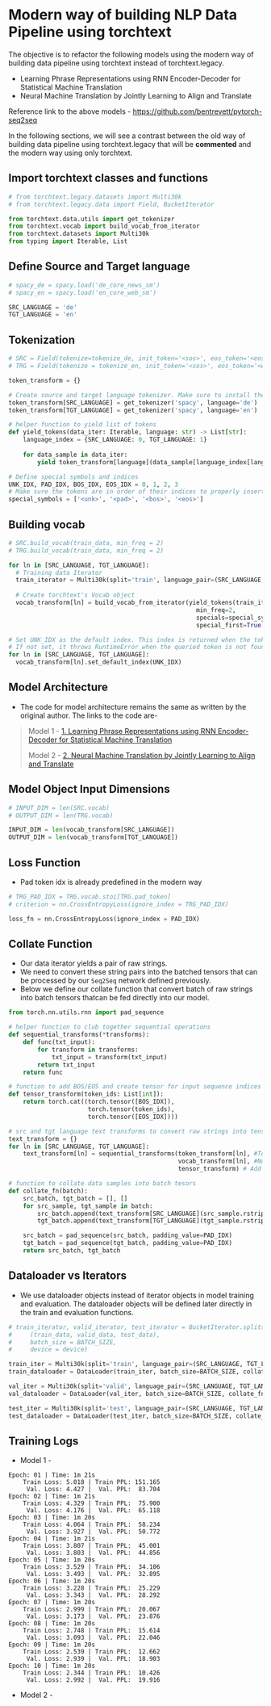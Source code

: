 # Modern way of building NLP Data Pipeline using torchtext
The objective is to refactor the following models using the modern way of building data pipeline using torchtext instead of torchtext.legacy.
* Learning Phrase Representations using RNN Encoder-Decoder for Statistical Machine Translation
* Neural Machine Translation by Jointly Learning to Align and Translate

Reference link to the above models - https://github.com/bentrevett/pytorch-seq2seq

In the following sections, we will see a contrast between the old way of building data pipeline using torchtext.legacy that will be **commented** and the modern way using only torchtext.

## Import torchtext classes and functions
```python
# from torchtext.legacy.datasets import Multi30k
# from torchtext.legacy.data import Field, BucketIterator

from torchtext.data.utils import get_tokenizer
from torchtext.vocab import build_vocab_from_iterator
from torchtext.datasets import Multi30k
from typing import Iterable, List
```

## Define Source and Target language
```python
# spacy_de = spacy.load('de_core_news_sm')
# spacy_en = spacy.load('en_core_web_sm')

SRC_LANGUAGE = 'de'
TGT_LANGUAGE = 'en'
```

## Tokenization
```python
# SRC = Field(tokenize=tokenize_de, init_token='<sos>', eos_token='<eos>', lower=True)
# TRG = Field(tokenize = tokenize_en, init_token='<sos>', eos_token='<eos>', lower=True)

token_transform = {}

# Create source and target language tokenizer. Make sure to install the dependencies.
token_transform[SRC_LANGUAGE] = get_tokenizer('spacy', language='de')
token_transform[TGT_LANGUAGE] = get_tokenizer('spacy', language='en')

# helper function to yield list of tokens
def yield_tokens(data_iter: Iterable, language: str) -> List[str]:
    language_index = {SRC_LANGUAGE: 0, TGT_LANGUAGE: 1}
    
    for data_sample in data_iter:
        yield token_transform[language](data_sample[language_index[language]])

# Define special symbols and indices
UNK_IDX, PAD_IDX, BOS_IDX, EOS_IDX = 0, 1, 2, 3
# Make sure the tokens are in order of their indices to properly insert them in vocab
special_symbols = ['<unk>', '<pad>', '<bos>', '<eos>']
```

## Building vocab
```python
# SRC.build_vocab(train_data, min_freq = 2)
# TRG.build_vocab(train_data, min_freq = 2)

for ln in [SRC_LANGUAGE, TGT_LANGUAGE]:
  # Training data Iterator 
  train_iterator = Multi30k(split='train', language_pair=(SRC_LANGUAGE, TGT_LANGUAGE))
  
  # Create torchtext's Vocab object 
  vocab_transform[ln] = build_vocab_from_iterator(yield_tokens(train_iterator, ln),
                                                    min_freq=2,
                                                    specials=special_symbols,
                                                    special_first=True)

# Set UNK_IDX as the default index. This index is returned when the token is not found. 
# If not set, it throws RuntimeError when the queried token is not found in the Vocabulary. 
for ln in [SRC_LANGUAGE, TGT_LANGUAGE]:
  vocab_transform[ln].set_default_index(UNK_IDX)
```

## Model Architecture
* The code for model architecture remains the same as written by the original author. The links to the code are-
> Model 1 - [1. Learning Phrase Representations using RNN Encoder-Decoder for Statistical Machine Translation](https://github.com/bentrevett/pytorch-seq2seq/blob/master/2%20-%20Learning%20Phrase%20Representations%20using%20RNN%20Encoder-Decoder%20for%20Statistical%20Machine%20Translation.ipynb)
>
> Model 2 - [2. Neural Machine Translation by Jointly Learning to Align and Translate](https://github.com/bentrevett/pytorch-seq2seq/blob/master/3%20-%20Neural%20Machine%20Translation%20by%20Jointly%20Learning%20to%20Align%20and%20Translate.ipynb)

## Model Object Input Dimensions
```python
# INPUT_DIM = len(SRC.vocab)
# OUTPUT_DIM = len(TRG.vocab)

INPUT_DIM = len(vocab_transform[SRC_LANGUAGE])
OUTPUT_DIM = len(vocab_transform[TGT_LANGUAGE])
```

## Loss Function
*  Pad token idx is already predefined in the modern way
```python
# TRG_PAD_IDX = TRG.vocab.stoi[TRG.pad_token]
# criterion = nn.CrossEntropyLoss(ignore_index = TRG_PAD_IDX)

loss_fn = nn.CrossEntropyLoss(ignore_index = PAD_IDX)
```

## Collate Function
* Our data iterator yields a pair of raw strings. 
* We need to convert these string pairs into the batched tensors that can be processed by our ``Seq2Seq`` network defined previously. 
* Below we define our collate function that convert batch of raw strings into batch tensors thatcan be fed directly into our model. 
```python
from torch.nn.utils.rnn import pad_sequence

# helper function to club together sequential operations
def sequential_transforms(*transforms):
    def func(txt_input):
        for transform in transforms:
            txt_input = transform(txt_input)
        return txt_input
    return func

# function to add BOS/EOS and create tensor for input sequence indices
def tensor_transform(token_ids: List[int]):
    return torch.cat((torch.tensor([BOS_IDX]), 
                      torch.tensor(token_ids), 
                      torch.tensor([EOS_IDX])))

# src and tgt language text transforms to convert raw strings into tensors indices
text_transform = {}
for ln in [SRC_LANGUAGE, TGT_LANGUAGE]:
    text_transform[ln] = sequential_transforms(token_transform[ln], #Tokenization
                                               vocab_transform[ln], #Numericalization
                                               tensor_transform) # Add BOS/EOS and create tensor

# function to collate data samples into batch tesors
def collate_fn(batch):
    src_batch, tgt_batch = [], []
    for src_sample, tgt_sample in batch:
        src_batch.append(text_transform[SRC_LANGUAGE](src_sample.rstrip("\n")))
        tgt_batch.append(text_transform[TGT_LANGUAGE](tgt_sample.rstrip("\n")))

    src_batch = pad_sequence(src_batch, padding_value=PAD_IDX)
    tgt_batch = pad_sequence(tgt_batch, padding_value=PAD_IDX)
    return src_batch, tgt_batch
```

## Dataloader vs Iterators
* We use dataloader objects instead of iterator objects in model training and evaluation. The dataloader objects will be defined later directly in the train and evaluation functions.
```python
# train_iterator, valid_iterator, test_iterator = BucketIterator.splits(
#     (train_data, valid_data, test_data), 
#     batch_size = BATCH_SIZE, 
#     device = device)

train_iter = Multi30k(split='train', language_pair=(SRC_LANGUAGE, TGT_LANGUAGE))
train_dataloader = DataLoader(train_iter, batch_size=BATCH_SIZE, collate_fn=collate_fn)

val_iter = Multi30k(split='valid', language_pair=(SRC_LANGUAGE, TGT_LANGUAGE))
val_dataloader = DataLoader(val_iter, batch_size=BATCH_SIZE, collate_fn=collate_fn)

test_iter = Multi30k(split='test', language_pair=(SRC_LANGUAGE, TGT_LANGUAGE))
test_dataloader = DataLoader(test_iter, batch_size=BATCH_SIZE, collate_fn=collate_fn)
```

## Training Logs
* Model 1 -
```
Epoch: 01 | Time: 1m 21s
	Train Loss: 5.018 | Train PPL: 151.165
	 Val. Loss: 4.427 |  Val. PPL:  83.704
Epoch: 02 | Time: 1m 21s
	Train Loss: 4.329 | Train PPL:  75.900
	 Val. Loss: 4.176 |  Val. PPL:  65.118
Epoch: 03 | Time: 1m 20s
	Train Loss: 4.064 | Train PPL:  58.234
	 Val. Loss: 3.927 |  Val. PPL:  50.772
Epoch: 04 | Time: 1m 21s
	Train Loss: 3.807 | Train PPL:  45.001
	 Val. Loss: 3.803 |  Val. PPL:  44.856
Epoch: 05 | Time: 1m 20s
	Train Loss: 3.529 | Train PPL:  34.106
	 Val. Loss: 3.493 |  Val. PPL:  32.895
Epoch: 06 | Time: 1m 20s
	Train Loss: 3.228 | Train PPL:  25.229
	 Val. Loss: 3.343 |  Val. PPL:  28.292
Epoch: 07 | Time: 1m 20s
	Train Loss: 2.999 | Train PPL:  20.067
	 Val. Loss: 3.173 |  Val. PPL:  23.876
Epoch: 08 | Time: 1m 20s
	Train Loss: 2.748 | Train PPL:  15.614
	 Val. Loss: 3.093 |  Val. PPL:  22.046
Epoch: 09 | Time: 1m 20s
	Train Loss: 2.539 | Train PPL:  12.662
	 Val. Loss: 2.939 |  Val. PPL:  18.903
Epoch: 10 | Time: 1m 20s
	Train Loss: 2.344 | Train PPL:  10.426
	 Val. Loss: 2.992 |  Val. PPL:  19.916
```
* Model 2 - 
